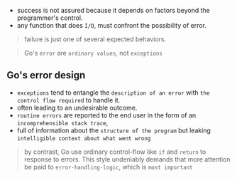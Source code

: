 - success is not assured because it depends on factors beyond the programmer's control.
- any function that does `I/O`, must confront the possibility of error.

> failure is just one of several expected behaviors.

> Go's `error` are `ordinary values`, not `exceptions`

## Go's error design
- `exceptions` tend to entangle the `description of an error` with `the control flow required` to handle it.
- often leading to an undesirable outcome.
- `routine errors` are reported to the end user in the form of an `incomprehensible stack trace`,
- full of information about the `structure of the program` but leaking `intelligible context about what went wrong`

> by contrast, Go use ordinary control-flow like `if` and `return` to response to errors.
> This style undeniably demands that more attention be paid to `error-handling-logic`, which is `most important`
